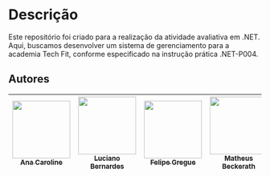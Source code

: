 # Descrição

Este repositório foi criado para a realização da atividade avaliativa em .NET. Aqui, buscamos desenvolver um sistema de gerenciamento para a academia Tech Fit, conforme especificado na instrução prática .NET-P004.

## Autores

| [<img src="https://avatars.githubusercontent.com/u/85597024?s=400&u=a2e62cbd29eecb1443a99a47115f3a8be2695be3&v=4" width=115><br><sub>Ana Caroline </sub>](https://github.com/CarolineNeris) | [<img src="https://avatars.githubusercontent.com/u/142942523?v=4" width=115><br><sub>Luciano Bernardes </sub>](https://github.com/lasbernardes) | [<img src="https://avatars.githubusercontent.com/u/82590761?v=4" width=115><br><sub>Felipe Gregue </sub>](https://github.com/FelipeGregue) | [<img src="https://avatars.githubusercontent.com/u/125604118?v=4" width=115><br><sub>Matheus Beckerath </sub>](https://github.com/Mcbeckerath) | [<img src="https://via.placeholder.com/115" width=115><br><sub>Marcelo da Silva Cruz </sub>](https://github.com/) | [<img src="https://avatars.githubusercontent.com/u/146987217?v=4" width=115><br><sub>Arthur Gubira </sub>](https://github.com/GobiraArthur)
|:-------------------------------------------------------------------------------------------------------------------------------------------------:|:-------------------------------------------------------------------------------------------------------------------------------------------------:|:-------------------------------------------------------------------------------------------------------------------------------------------------:|:-------------------------------------------------------------------------------------------------------------------------------------------------:|:-------------------------------------------------------------------------------------------------------------------------------------------------:|:-------------------------------------------------------------------------------------------------------------------------------------------------:|

